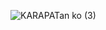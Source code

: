 ![KARAPATan ko (3)](https://github.com/user-attachments/assets/aa394e52-4921-46d6-bda7-c10d953f75cc)
